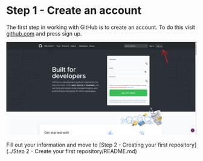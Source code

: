 # Step 1 - Create an account

The first step in working with GitHub is to create an account.
To do this visit [github.com](github.com) and press sign up.

![GitHub site](../Assets/Images/Signup/signup-page.png)

Fill out your information and move to [Step 2 - Creating your first repository](../Step 2 - Create your first repository/README.md)